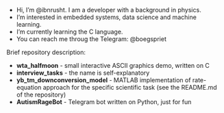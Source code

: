 - Hi, I’m @ibnrusht. I am a developer with a background in physics.
- I’m interested in embedded systems, data science and machine learning.
- I’m currently learning the C language.
- You can reach me throug the Telegram: @boegspriet 

Brief repository description:

- <b>wta_halfmoon</b> - small interactive ASCII graphics demo, written on C
- <b>interview_tasks</b> - the name is self-explanatory
- <b>yb_tm_downconversion_model</b> - MATLAB implementation of rate-equation approach for the specific scientific task (see the README.md of the repository)
- <b>AutismRageBot</b> - Telegram bot written on Python, just for fun

<!---
ibnrusht/ibnrusht is a ✨ special ✨ repository because its `README.md` (this file) appears on your GitHub profile.
You can click the Preview link to take a look at your changes.
--->
